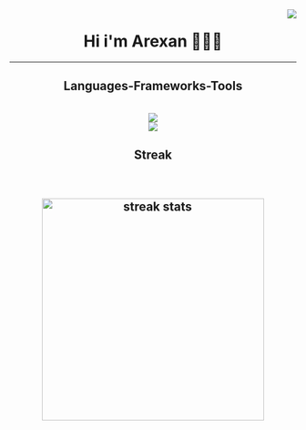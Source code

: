 <img align="right" src="https://visitor-badge.laobi.icu/badge?page_id=ArexanK.ArexanK"/>

<h1 align="center"> Hi i'm Arexan 👩🏽‍💻 <br>
</h1>

<hr/>
<h2 align="center"> Languages-Frameworks-Tools </h2>
<br/>
<div align="center">
<a href="https://skillicons.dev">
<img src="https://skillicons.dev/icons?i=nodejs,javascript,express,react,typescript,svelte"/><br>
<img src="https://skillicons.dev/icons?i=html,css,tailwind,figma,vscode,git">
</a>
</div>

<h2 align="center"> Streak </h2>
<br>
<h2 align="center">
<img width=390 src="https://streak-stats.demolab.com/?user=ArexanK&count_private=true&border_radius=10" alt="streak stats"/>
<img width=325 align="center" src="https//github-readme-stats-ArexanK







<!---
ArexanK/ArexanK is a ✨ special ✨ repository because its `README.md` (this file) appears on your GitHub profile.
You can click the Preview link to take a look at your changes.
--->
